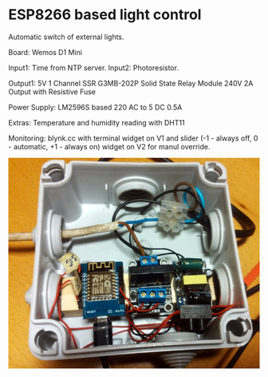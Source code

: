 # ESP8266 based light control

Automatic switch of external lights.

Board: Wemos D1 Mini

Input1: Time from NTP server.
Input2: Photoresistor.

Output1: 5V 1 Channel SSR G3MB-202P Solid State Relay Module 240V 2A Output with Resistive Fuse

Power Supply: LM2596S based 220 AC to  5 DC 0.5A

Extras: Temperature and humidity reading with DHT11

Monitoring: blynk.cc with terminal widget on V1 and slider (-1 - always off, 0 - automatic, +1 - always on) widget on V2 for manul override.  

![Switch setup photo](preview.jpg?raw=true "Switch setup")
